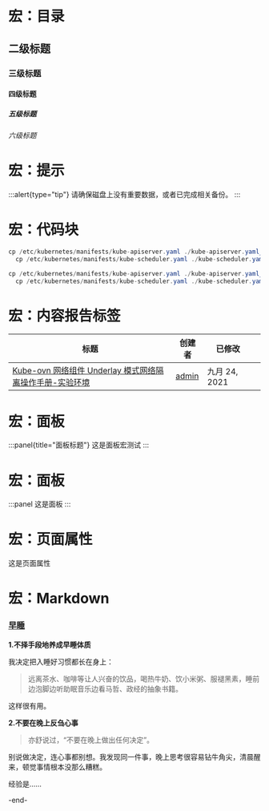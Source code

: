 # 宏：目录

## 二级标题

### 三级标题

#### 四级标题

##### 五级标题

###### 六级标题

# 宏：提示

:::alert{type="tip"}
请确保磁盘上没有重要数据，或者已完成相关备份。
:::

# 宏：代码块

```java
cp /etc/kubernetes/manifests/kube-apiserver.yaml ./kube-apiserver.yaml_backup
  cp /etc/kubernetes/manifests/kube-scheduler.yaml ./kube-scheduler.yaml_backup
```

```java expandable
cp /etc/kubernetes/manifests/kube-apiserver.yaml ./kube-apiserver.yaml_backup
  cp /etc/kubernetes/manifests/kube-scheduler.yaml ./kube-scheduler.yaml_backup
```

# 宏：内容报告标签

| 标题                                                                             | 创建者                       | 已修改         |   |
| ------------------------------------------------------------------------------ | ------------------------- | ----------- | - |
| [Kube-ovn 网络组件 Underlay 模式网络隔离操作手册-实验环境](/pages/viewpage.action?pageId=950277) | [admin](/display/\~admin) | 九月 24, 2021 |   |

# 宏：面板

:::panel{title="面板标题"}
这是面板宏测试
:::

# 宏：面板

:::panel
这是面板
:::

# 宏：页面属性

这是页面属性

# 宏：Markdown

### [早睡](#早睡)

**1.不择手段地养成早睡体质**

我决定把入睡好习惯都长在身上：

> 远离茶水、咖啡等让人兴奋的饮品，喝热牛奶、饮小米粥、服褪黑素，睡前边泡脚边听助眠音乐边看马哲、政经的抽象书籍。

这样很有用。

**2.不要在晚上反刍心事**

> 亦舒说过，“不要在晚上做出任何决定”。

别说做决定，连心事都别想。我发现同一件事，晚上思考很容易钻牛角尖，清晨醒来，顿觉事情根本没那么糟糕。

经验是……

\-end-
